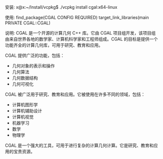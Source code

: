 安装:
x@x:~/Install/vcpkg$ ./vcpkg  install cgal:x64-linux

使用:
find_package(CGAL CONFIG REQUIRED)
target_link_libraries(main PRIVATE CGAL::CGAL)

说明:
CGAL 是一个开源的计算几何 C++ 库。它由 CGAL 项目组开发，该项目组由来自世界各地的数学家、计算机科学家和工程师组成。CGAL 的目标是提供一个功能齐全的计算几何库，可用于研究、教育和应用。

CGAL 提供广泛的功能，包括：

* 几何对象的表示和操作
* 几何算法
* 几何数据结构
* 几何可视化

CGAL 被广泛用于研究、教育和应用。它被使用在许多不同的领域，包括：

* 计算机图形学
* 计算机辅助设计
* 计算机视觉
* 机器学习
* 数学
* 物理学

CGAL 是一个强大的工具，可用于进行复杂的计算几何计算。它是研究、教育和应用的宝贵资源。